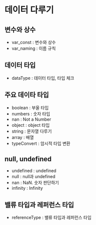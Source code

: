 # 데이터 다루기

## 변수와 상수
  * var_const : 변수와 상수
  * var_naming : 이름 규칙

## 데이터 타입
  * dataType : 데이터 타입, 타입 체크

## 주요 데이타 타입
  * boolean : 부울 타입
  * numbers : 숫자 타입
  * nan : Not a Number
  * object : object 타입
  * string : 문자열 다루기
  * array : 배열
  * typeConvert : 암시적 타입 변환   

## null, undefined
  * undefined : undefined
  * null : null과 undefined
  * nan : NaN. 숫자 판단하기
  * infinity : Infinity

## 밸류 타입과 레퍼런스 타입   
  * referenceType : 밸류 타입과 레퍼런스 타입

